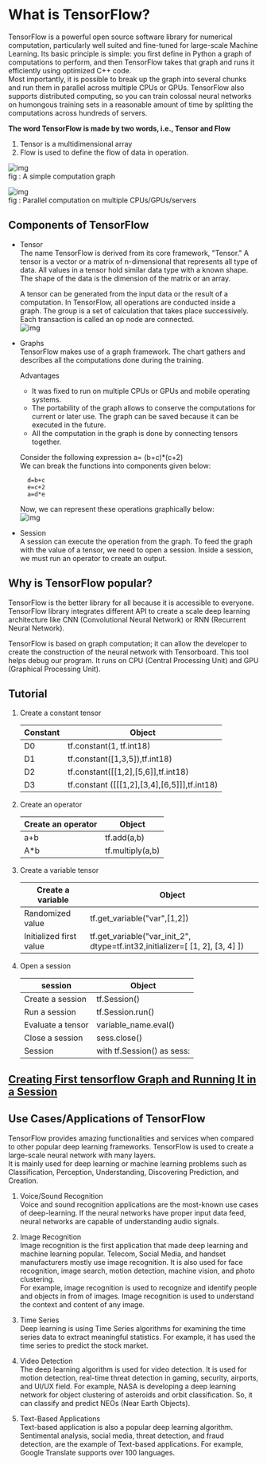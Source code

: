 # What is TensorFlow?
   TensorFlow is a powerful open source software library for numerical computation, particularly well suited and fine-tuned for large-scale Machine Learning. Its basic principle is simple: you first define in Python a graph of computations to perform, and then TensorFlow takes that graph and runs it efficiently using optimized C++ code. \
Most importantly, it is possible to break up the graph into several chunks and run them in parallel across multiple CPUs or GPUs. TensorFlow also supports distributed computing, so you can train colossal neural networks on humongous training sets in a reasonable amount of time by splitting the computations across hundreds of servers.

**The word TensorFlow is made by two words, i.e., Tensor and Flow**
1. Tensor is a multidimensional array
2. Flow is used to define the flow of data in operation.

![img](https://github.com/rjnp2/Data-Science/blob/main/tutorial/7.%20Deep%20Learning/images/tfp1.png) \
fig : A simple computation graph

![img](https://github.com/rjnp2/Data-Science/blob/main/tutorial/7.%20Deep%20Learning/images/tfp2.png) \
fig : Parallel computation on multiple CPUs/GPUs/servers


## Components of TensorFlow
- Tensor \
  The name TensorFlow is derived from its core framework, "Tensor." A tensor is a vector or a matrix of n-dimensional that represents all type of data. All values in a tensor hold similar data type with a known shape. The shape of the data is the dimension of the matrix or an array.

  A tensor can be generated from the input data or the result of a computation. In TensorFlow, all operations are conducted inside a graph. The group is a set of calculation that takes place successively. Each transaction is called an op node are connected. \
  ![img](https://github.com/rjnp2/Data-Science/blob/main/tutorial/7.%20Deep%20Learning/images/tf2.png)

- Graphs \
  TensorFlow makes use of a graph framework. The chart gathers and describes all the computations done during the training.

  Advantages
    - It was fixed to run on multiple CPUs or GPUs and mobile operating systems.
    - The portability of the graph allows to conserve the computations for current or later use. The graph can be saved because it can be executed in the future.
    - All the computation in the graph is done by connecting tensors together.
    
  Consider the following expression a= (b+c)*(c+2) \
  We can break the functions into components given below: 
  
        d=b+c 
        e=c+2 
        a=d*e

  Now, we can represent these operations graphically below: \
  ![img](https://github.com/rjnp2/Data-Science/blob/main/tutorial/7.%20Deep%20Learning/images/tf3.png)

- Session \
  A session can execute the operation from the graph. To feed the graph with the value of a tensor, we need to open a session. Inside a session, we must run an operator to create an output.

## Why is TensorFlow popular?
  TensorFlow is the better library for all because it is accessible to everyone. TensorFlow library integrates different API to create a scale deep learning architecture like CNN (Convolutional Neural Network) or RNN (Recurrent Neural Network).

  TensorFlow is based on graph computation; it can allow the developer to create the construction of the neural network with Tensorboard. This tool helps debug our program. It runs on CPU (Central Processing Unit) and GPU (Graphical Processing Unit).

## Tutorial

1. Create a constant tensor

   Constant|Object
   |--|--|
   D0	|tf.constant(1, tf.int18)
   D1	|tf.constant([1,3,5]),tf.int18)
   D2	|tf.constant([[1,2],[5,6]],tf.int18)
   D3	|tf.constant ([[[1,2],[3,4],[6,5]]],tf.int18)

2. Create an operator

   Create an operator|Object
   |--|--|
   a+b|tf.add(a,b)
   A*b|tf.multiply(a,b)

3. Create a variable tensor

   Create a variable	|Object
   |--|--|
   Randomized value	|tf.get_variable("var",[1,2])
   Initialized first value|	tf.get_variable("var_init_2", dtype=tf.int32,initializer=[ [1, 2], [3, 4] ])

4. Open a session

   session|	Object
   |--|--|
   Create a session	|tf.Session()
   Run a session|	tf.Session.run()
   Evaluate a tensor	|variable_name.eval()
   Close a session	|sess.close()
   Session	| with tf.Session() as sess:

## [Creating First tensorflow Graph and Running It in a Session](https://github.com/rjnp2/Data-Science/blob/main/tutorial/7.%20Deep%20Learning/TensorFlow/first_tensorflow.ipynb)

## Use Cases/Applications of TensorFlow
  TensorFlow provides amazing functionalities and services when compared to other popular deep learning frameworks. TensorFlow is used to create a large-scale neural network with many layers. \
  It is mainly used for deep learning or machine learning problems such as Classification, Perception, Understanding, Discovering Prediction, and Creation.

1. Voice/Sound Recognition \
    Voice and sound recognition applications are the most-known use cases of deep-learning. If the neural networks have proper input data feed, neural networks are capable of understanding audio signals.

2. Image Recognition \
    Image recognition is the first application that made deep learning and machine learning popular. Telecom, Social Media, and handset manufacturers mostly use image recognition. It is also used for face recognition, image search, motion detection, machine vision, and photo clustering. \
    For example, image recognition is used to recognize and identify people and objects in from of images. Image recognition is used to understand the context and content of any image. 
    
3. Time Series \
    Deep learning is using Time Series algorithms for examining the time series data to extract meaningful statistics. For example, it has used the time series to predict the stock market.

4. Video Detection \
    The deep learning algorithm is used for video detection. It is used for motion detection, real-time threat detection in gaming, security, airports, and UI/UX field. For example, NASA is developing a deep learning network for object clustering of asteroids and orbit classification. So, it can classify and predict NEOs (Near Earth Objects).

5. Text-Based Applications \
    Text-based application is also a popular deep learning algorithm. Sentimental analysis, social media, threat detection, and fraud detection, are the example of Text-based applications. For example, Google Translate supports over 100 languages.

